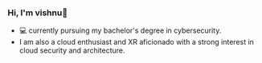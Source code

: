 ### Hi, I'm vishnu👋

- 💻 currently pursuing my bachelor's degree in cybersecurity.
- I am also a cloud enthusiast and XR aficionado with a strong interest in cloud security and architecture. 

